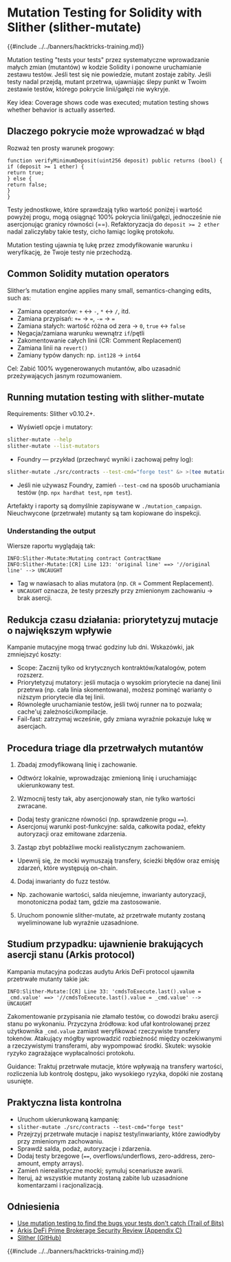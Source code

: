 # Mutation Testing for Solidity with Slither (slither-mutate)

{{#include ../../banners/hacktricks-training.md}}

Mutation testing "tests your tests" przez systematyczne wprowadzanie małych zmian (mutantów) w kodzie Solidity i ponowne uruchamianie zestawu testów. Jeśli test się nie powiedzie, mutant zostaje zabity. Jeśli testy nadal przejdą, mutant przetrwa, ujawniając ślepy punkt w Twoim zestawie testów, którego pokrycie linii/gałęzi nie wykryje.

Key idea: Coverage shows code was executed; mutation testing shows whether behavior is actually asserted.

## Dlaczego pokrycie może wprowadzać w błąd

Rozważ ten prosty warunek progowy:
```solidity
function verifyMinimumDeposit(uint256 deposit) public returns (bool) {
if (deposit >= 1 ether) {
return true;
} else {
return false;
}
}
```
Testy jednostkowe, które sprawdzają tylko wartość poniżej i wartość powyżej progu, mogą osiągnąć 100% pokrycia linii/gałęzi, jednocześnie nie asercjonując granicy równości (==). Refaktoryzacja do `deposit >= 2 ether` nadal zaliczyłaby takie testy, cicho łamiąc logikę protokołu.

Mutation testing ujawnia tę lukę przez zmodyfikowanie warunku i weryfikację, że Twoje testy nie przechodzą.

## Common Solidity mutation operators

Slither’s mutation engine applies many small, semantics-changing edits, such as:
- Zamiana operatorów: `+` ↔ `-`, `*` ↔ `/`, itd.
- Zamiana przypisań: `+=` → `=`, `-=` → `=`
- Zamiana stałych: wartość różna od zera → `0`, `true` ↔ `false`
- Negacja/zamiana warunku wewnątrz `if`/pętli
- Zakomentowanie całych linii (CR: Comment Replacement)
- Zamiana linii na `revert()`
- Zamiany typów danych: np. `int128` → `int64`

Cel: Zabić 100% wygenerowanych mutantów, albo uzasadnić przeżywających jasnym rozumowaniem.

## Running mutation testing with slither-mutate

Requirements: Slither v0.10.2+.

- Wyświetl opcje i mutatory:
```bash
slither-mutate --help
slither-mutate --list-mutators
```
- Foundry — przykład (przechwyć wyniki i zachowaj pełny log):
```bash
slither-mutate ./src/contracts --test-cmd="forge test" &> >(tee mutation.results)
```
- Jeśli nie używasz Foundry, zamień `--test-cmd` na sposób uruchamiania testów (np. `npx hardhat test`, `npm test`).

Artefakty i raporty są domyślnie zapisywane w `./mutation_campaign`. Nieuchwycone (przetrwałe) mutanty są tam kopiowane do inspekcji.

### Understanding the output

Wiersze raportu wyglądają tak:
```text
INFO:Slither-Mutate:Mutating contract ContractName
INFO:Slither-Mutate:[CR] Line 123: 'original line' ==> '//original line' --> UNCAUGHT
```
- Tag w nawiasach to alias mutatora (np. `CR` = Comment Replacement).
- `UNCAUGHT` oznacza, że testy przeszły przy zmienionym zachowaniu → brak asercji.

## Redukcja czasu działania: priorytetyzuj mutacje o największym wpływie

Kampanie mutacyjne mogą trwać godziny lub dni. Wskazówki, jak zmniejszyć koszty:
- Scope: Zacznij tylko od krytycznych kontraktów/katalogów, potem rozszerz.
- Priorytetyzuj mutatory: jeśli mutacja o wysokim priorytecie na danej linii przetrwa (np. cała linia skomentowana), możesz pominąć warianty o niższym priorytecie dla tej linii.
- Równoległe uruchamianie testów, jeśli twój runner na to pozwala; cache'uj zależności/kompilacje.
- Fail-fast: zatrzymaj wcześnie, gdy zmiana wyraźnie pokazuje lukę w asercjach.

## Procedura triage dla przetrwałych mutantów

1) Zbadaj zmodyfikowaną linię i zachowanie.
- Odtwórz lokalnie, wprowadzając zmienioną linię i uruchamiając ukierunkowany test.

2) Wzmocnij testy tak, aby asercjonowały stan, nie tylko wartości zwracane.
- Dodaj testy graniczne równości (np. sprawdzenie progu `==`).
- Asercjonuj warunki post-funkcyjne: salda, całkowita podaż, efekty autoryzacji oraz emitowane zdarzenia.

3) Zastąp zbyt pobłażliwe mocki realistycznym zachowaniem.
- Upewnij się, że mocki wymuszają transfery, ścieżki błędów oraz emisję zdarzeń, które występują on-chain.

4) Dodaj inwarianty do fuzz testów.
- Np. zachowanie wartości, salda nieujemne, inwarianty autoryzacji, monotoniczna podaż tam, gdzie ma zastosowanie.

5) Uruchom ponownie slither-mutate, aż przetrwałe mutanty zostaną wyeliminowane lub wyraźnie uzasadnione.

## Studium przypadku: ujawnienie brakujących asercji stanu (Arkis protocol)

Kampania mutacyjna podczas audytu Arkis DeFi protocol ujawniła przetrwałe mutanty takie jak:
```text
INFO:Slither-Mutate:[CR] Line 33: 'cmdsToExecute.last().value = _cmd.value' ==> '//cmdsToExecute.last().value = _cmd.value' --> UNCAUGHT
```
Zakomentowanie przypisania nie złamało testów, co dowodzi braku asercji stanu po wykonaniu. Przyczyna źródłowa: kod ufał kontrolowanej przez użytkownika `_cmd.value` zamiast weryfikować rzeczywiste transfery tokenów. Atakujący mógłby wprowadzić rozbieżność między oczekiwanymi a rzeczywistymi transferami, aby wypompować środki. Skutek: wysokie ryzyko zagrażające wypłacalności protokołu.

Guidance: Traktuj przetrwałe mutacje, które wpływają na transfery wartości, rozliczenia lub kontrolę dostępu, jako wysokiego ryzyka, dopóki nie zostaną usunięte.

## Praktyczna lista kontrolna

- Uruchom ukierunkowaną kampanię:
- `slither-mutate ./src/contracts --test-cmd="forge test"`
- Przejrzyj przetrwałe mutacje i napisz testy/inwarianty, które zawiodłyby przy zmienionym zachowaniu.
- Sprawdź salda, podaż, autoryzacje i zdarzenia.
- Dodaj testy brzegowe (`==`, overflows/underflows, zero-address, zero-amount, empty arrays).
- Zamień nierealistyczne mocki; symuluj scenariusze awarii.
- Iteruj, aż wszystkie mutanty zostaną zabite lub uzasadnione komentarzami i racjonalizacją.

## Odniesienia

- [Use mutation testing to find the bugs your tests don't catch (Trail of Bits)](https://blog.trailofbits.com/2025/09/18/use-mutation-testing-to-find-the-bugs-your-tests-dont-catch/)
- [Arkis DeFi Prime Brokerage Security Review (Appendix C)](https://github.com/trailofbits/publications/blob/master/reviews/2024-12-arkis-defi-prime-brokerage-securityreview.pdf)
- [Slither (GitHub)](https://github.com/crytic/slither)

{{#include ../../banners/hacktricks-training.md}}
